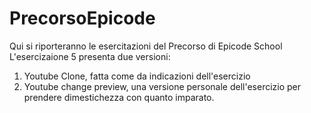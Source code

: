 # PrecorsoEpicode
Qui si riporteranno le esercitazioni del Precorso di Epicode School
L'esercizaione 5 presenta due versioni:
1) Youtube Clone, fatta come da indicazioni dell'esercizio
2) Youtube change preview, una versione personale dell'esercizio per prendere dimestichezza con quanto imparato.
